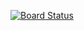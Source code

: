 [![Board Status](https://dev.azure.com/Poojan0201/66a028e4-42f3-4901-93bf-e2d8e47af6b2/be306522-3fa6-40f0-addb-07b17884344f/_apis/work/boardbadge/dd51a1f8-03b3-4708-9570-02465c518d98)](https://dev.azure.com/Poojan0201/66a028e4-42f3-4901-93bf-e2d8e47af6b2/_boards/board/t/be306522-3fa6-40f0-addb-07b17884344f/Microsoft.RequirementCategory)